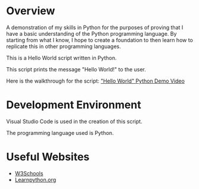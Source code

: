 # Overview

A demonstration of my skills in Python for the purposes of proving that I have a basic understanding of the Python programming language. By starting from what I know, I hope to create a foundation to then learn how to replicate this in other programming languages.

This is a Hello World script written in Python.

This script prints the message "Hello World!" to the user.

Here is the walkthrough for the script:
["Hello World" Python Demo Video]([http://youtube.link.goes.here](https://youtu.be/5c2N1HRWWR4))

# Development Environment

Visual Studio Code is used in the creation of this script.

The programming language used is Python.

# Useful Websites

* [W3Schools](https://www.w3schools.com/python/default.asp)
* [Learnpython.org](https://www.learnpython.org/en/Hello,_World!)
